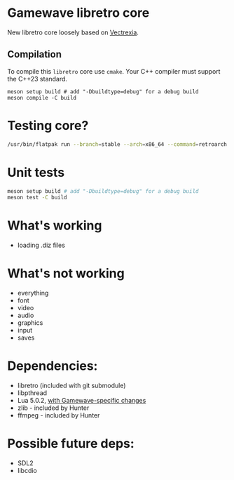 # Gamewave libretro core

New libretro core loosely based on [Vectrexia](https://github.com/beardypig/vectrexia-emulator).

## Compilation

To compile this `libretro` core use `cmake`. Your C++ compiler must support the C++23 standard.

```shell
meson setup build # add "-Dbuildtype=debug" for a debug build
meson compile -C build
```

# Testing core?

```bash
/usr/bin/flatpak run --branch=stable --arch=x86_64 --command=retroarch org.libretro.RetroArch -L /home/halamix2/repos/reverse/gamewave/gamewave-libretro/build/libgamewave_libretro.so "/home/halamix2/repos/reverse/gamewave/games/Click! (USA)/gamewave.diz"
```

# Unit tests

```bash
meson setup build # add "-Dbuildtype=debug" for a debug build
meson test -C build
```

# What's working

- loading .diz files

# What's not working

- everything
- font
- video
- audio
- graphics
- input
- saves

# Dependencies:

- libretro (included with git submodule)
- libpthread
- Lua 5.0.2, [with Gamewave-specific changes](https://github.com/gamewavefans/lua_gamewave)
- zlib - included by Hunter
- ffmpeg - included by Hunter
<!-- - libyuv - included by Hunter -->

# Possible future deps:

- SDL2
- libcdio
